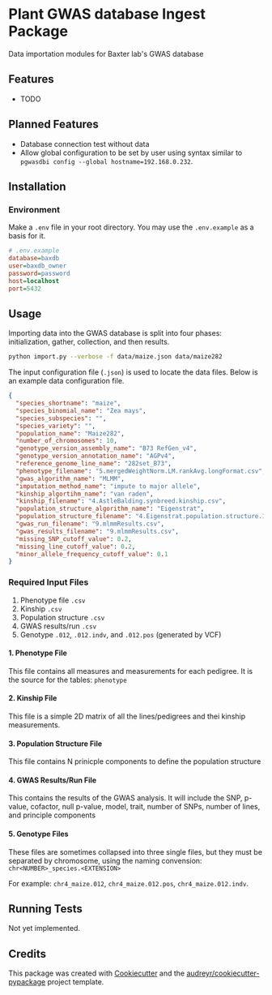 # Plant GWAS database Ingest Package

Data importation modules for Baxter lab's GWAS database

## Features

* TODO

## Planned Features

* Database connection test without data
* Allow global configuration to be set by user using syntax similar to `pgwasdbi config --global hostname=192.168.0.232`.

## Installation

### Environment

Make a `.env` file in your root directory. You may use the `.env.example` as a basis for it.

```ini
# .env.example
database=baxdb
user=baxdb_owner
password=password
host=localhost
port=5432
```

## Usage

Importing data into the GWAS database is split into four phases: initialization, gather, collection, and then results.

```bash
python import.py --verbose -f data/maize.json data/maize282
```

The input configuration file (`.json`) is used to locate the data files. Below is an example data configuration file.

```json
{
  "species_shortname": "maize",
  "species_binomial_name": "Zea mays",
  "species_subspecies": "",
  "species_variety": "",
  "population_name": "Maize282",
  "number_of_chromosomes": 10,
  "genotype_version_assembly_name": "B73 RefGen_v4",
  "genotype_version_annotation_name": "AGPv4",
  "reference_genome_line_name": "282set_B73",
  "phenotype_filename": "5.mergedWeightNorm.LM.rankAvg.longFormat.csv",
  "gwas_algorithm_name": "MLMM",
  "imputation_method_name": "impute to major allele",
  "kinship_algortihm_name": "van raden",
  "kinship_filename": "4.AstleBalding.synbreed.kinship.csv",
  "population_structure_algorithm_name": "Eigenstrat",
  "population_structure_filename": "4.Eigenstrat.population.structure.10PCs.csv",
  "gwas_run_filename": "9.mlmmResults.csv",
  "gwas_results_filename": "9.mlmmResults.csv",
  "missing_SNP_cutoff_value": 0.2,
  "missing_line_cutoff_value": 0.2,
  "minor_allele_frequency_cutoff_value": 0.1
}
```

### Required Input Files

1. Phenotype file `.csv`
2. Kinship `.csv`
3. Population structure `.csv`
4. GWAS results/run `.csv`
5. Genotype `.012`, `.012.indv`, and `.012.pos` (generated by VCF)

#### 1. Phenotype File

This file contains all measures and measurements for each pedigree. It is the source for the tables: `phenotype`

#### 2. Kinship File

This file is a simple 2D matrix of all the lines/pedigrees and thei kinship measurements.

#### 3. Population Structure File

This file contains N prinicple components to define the population structure

#### 4. GWAS Results/Run File

This contains the results of the GWAS analysis. It will include the SNP, p-value, cofactor, null p-value, model, trait, number of SNPs, number of lines, and principle components

#### 5. Genotype Files

These files are sometimes collapsed into three single files, but they must be separated by chromosome, using the naming convension: `chr<NUMBER>_species.<EXTENSION>`

For example: `chr4_maize.012`, `chr4_maize.012.pos`, `chr4_maize.012.indv`.

## Running Tests

Not yet implemented.

## Credits

This package was created with [Cookiecutter](https://github.com/audreyr/cookiecutter) and the [audreyr/cookiecutter-pypackage](https://github.com/audreyr/cookiecutter-pypackage) project template.
